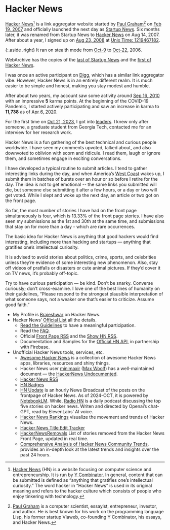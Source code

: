 # Hacker News

[Hacker News](https://news.ycombinator.com)[^HackerNews] is a link aggregator website started by [Paul Graham](https://paulgraham.com)[^PaulGraham] on [Feb 19, 2007](https://news.ycombinator.com/front?day=2007-02-19) and officially launched the next day as [Startup News](https://news.ycombinator.com/announcingnews.html). Six months later, it was renamed from Startup News to [Hacker News](https://news.ycombinator.com/hackernews.html) on Aug 14, 2007. After about a year, I signed up on [Aug 23, 2008](https://news.ycombinator.com/front?day=2008-08-23) at [Unix Time: 1219467182](https://hacker-news.firebaseio.com/v0/user/Brajeshwar.json?print=pretty).

{:.aside .right}
It ran on stealth mode from [Oct-9](https://news.ycombinator.com/front?day=2006-10-09) to [Oct-22](https://news.ycombinator.com/front?day=2006-10-22), 2006.

WebArchive has the copies of the [last of Startup News](https://web.archive.org/web/20070713212949/http://news.ycombinator.com/) and the [first of Hacker News](https://web.archive.org/web/20070830111558/http://news.ycombinator.com/).

I was once an active participant on [Digg](https://brajeshwar.com/2007/im-perhaps-the-2nd-top-indian-digger/), which has a similar link aggregator vibe. However, Hacker News is in an entirely different realm. It is much easier to be simple and honest, making you stay modest and humble.

After about two years, my account saw some activity around [Sep 16, 2010](https://web.archive.org/web/20100916231410/https://news.ycombinator.com/user?id=Brajeshwar) with an impressive **5** karma points. At the beginning of the COVID-19 Pandemic, I started actively participating and saw an increase in karma to **11,738** as of [Apr 6, 2020](https://web.archive.org/web/20200406075341/https://news.ycombinator.com/user?id=Brajeshwar).

For the first time on [Oct 21, 2023](https://news.ycombinator.com/front?day=2023-10-21), I got into [leaders](https://news.ycombinator.com/leaders). I knew only after someone, a graduate student from Georgia Tech, contacted me for an interview for her research work.

Hacker News is a fun gathering of the best technical and curious people worldwide. I have seen my comments upvoted, talked about, and also downvoted to oblivion with scorn and ridicule. I read them, laugh or ignore them, and sometimes engage in exciting conversations.

I have developed a typical routine to submit articles. I tend to gather interesting links during the day, and when America’s [West Coast](https://en.wikipedia.org/wiki/West_Coast_of_the_United_States) wakes up, I submit them in batches of bursts over an hour or so before I retire for the day. The idea is not to get emotional -- the same links you submitted will die, but someone else submitting it after a few hours, or a day or two will get voted. While I slept and woke up the next day, an article or two got on the front page.

So far, the most number of stories I have had on the front page simultaneously is four, which is 13.33% of the front page stories. I have also seen my submissions as the 1st and 30th at the same time, and submissions that stay on for more than a day - which are rare occurrences.

The basic idea for Hacker News is anything that good hackers would find interesting, including more than hacking and startups — anything that gratifies one’s intellectual curiosity.

It is advised to avoid stories about politics, crime, sports, and celebrities unless they’re evidence of some interesting new phenomenon. Also, stay off videos of pratfalls or disasters or cute animal pictures. If they’d cover it on TV news, it’s probably off-topic.

Try to have curious participation — be kind. Don’t be snarky. Converse curiously; don’t cross-examine. I love one of the best lines of humanity on their guidelines, “Please respond to the strongest plausible interpretation of what someone says, not a weaker one that’s easier to criticize. Assume good faith.”

- My Profile is [Brajeshwar](https://news.ycombinator.com/user?id=Brajeshwar) on Hacker News.
- Hacker News’ [Official List](https://news.ycombinator.com/lists) all the details.
	- [Read the Guidelines](https://news.ycombinator.com/newsguidelines.html) to have a meaningful participation.
	- Read the [FAQ](https://news.ycombinator.com/newsfaq.html).
	- Official [Front Page RSS](https://news.ycombinator.com/rss) and the [Show HN RSS](https://news.ycombinator.com/showrss).
	- Documentation and Samples for the [Official HN API](https://github.com/HackerNews/API), in partnership with Firebase.
- Unofficial Hacker News tools, services, etc.
	- [Awesome Hacker News](https://github.com/cheeaun/awesome-hacker-news) is a collection of awesome Hacker News apps, libraries, resources and shiny things.
	- Hacker News user [minimaxir](https://news.ycombinator.com/user?id=minimaxir) ([Max Woolf](https://minimaxir.com)) has a well-maintained document — the [HackerNews Undocumented](https://github.com/minimaxir/hacker-news-undocumented).
	- [Hacker News RSS](https://hnrss.github.io)
	- [HN Badges](https://hnbadges.netlify.app/?user=Brajeshwar)
	- [HN Update](https://hnup.date) is an hourly News Broadcast of the posts on the frontpage of Hacker News. As of 2024-OCT, it is powered by [NotebookLM](https://notebooklm.google.com). While, [Radio HN](https://radio-hn.pages.dev) is a daily podcast discussing the top five stories on hacker news. Writen and directed by Openai’s chat-GPT, read by ElevenLabs’ AI voice.
	- [Hacker News Rankings](https://hnrankings.info) visualize the movement and trends of Hacker News.
	- [Hacker News Title Edit Tracker](https://hackernewstitles.netlify.app)
	- [HackerNewsRemovals](https://github.com/vitoplantamura/HackerNewsRemovals) List of stories removed from the Hacker News Front Page, updated in real time.
	- [Comprehensive Analysis of Hacker News Community Trends](https://dupeless.com/yc-analysis), provides an in-depth look at the latest trends and insights over the past 24 hours.

[^HackerNews]: [Hacker News](https://en.wikipedia.org/wiki/Hacker_News) (HN) is a website focusing on computer science and entrepreneurship. It is run by [Y Combinator](https://www.ycombinator.com). In general, content that can be submitted is defined as “anything that gratifies one’s intellectual curiosity.” The word hacker in “Hacker News” is used in its original meaning and refers to the hacker culture which consists of people who enjoy tinkering with technology.

[^PaulGraham]: [Paul Graham](https://en.wikipedia.org/wiki/Paul_Graham_(programmer)) is a computer scientist, essayist, entrepreneur, investor, and author. He is best known for his work on the programming language Lisp, his former startup Viaweb, co-founding Y Combinator, his essays, and Hacker News.